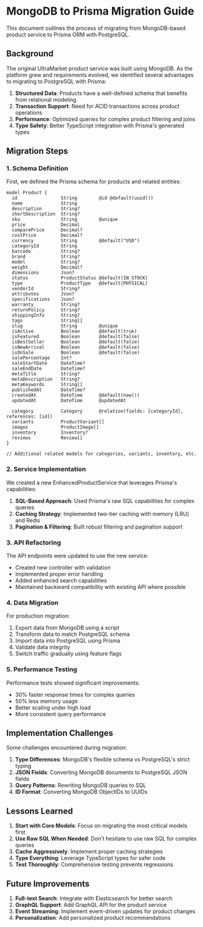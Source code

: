 # MongoDB to Prisma Migration Guide

This document outlines the process of migrating from MongoDB-based product service to Prisma ORM with PostgreSQL.

## Background

The original UltraMarket product service was built using MongoDB. As the platform grew and requirements evolved, we identified several advantages to migrating to PostgreSQL with Prisma:

1. **Structured Data**: Products have a well-defined schema that benefits from relational modeling
2. **Transaction Support**: Need for ACID transactions across product operations
3. **Performance**: Optimized queries for complex product filtering and joins
4. **Type Safety**: Better TypeScript integration with Prisma's generated types

## Migration Steps

### 1. Schema Definition

First, we defined the Prisma schema for products and related entities:

```prisma
model Product {
  id                String        @id @default(uuid())
  name              String
  description       String?
  shortDescription  String?
  sku               String        @unique
  price             Decimal
  comparePrice      Decimal?
  costPrice         Decimal?
  currency          String        @default("USD")
  categoryId        String
  barcode           String?
  brand             String?
  model             String?
  weight            Decimal?
  dimensions        Json?
  status            ProductStatus @default(IN_STOCK)
  type              ProductType   @default(PHYSICAL)
  vendorId          String?
  attributes        Json?
  specifications    Json?
  warranty          String?
  returnPolicy      String?
  shippingInfo      String?
  tags              String[]
  slug              String        @unique
  isActive          Boolean       @default(true)
  isFeatured        Boolean       @default(false)
  isBestSeller      Boolean       @default(false)
  isNewArrival      Boolean       @default(false)
  isOnSale          Boolean       @default(false)
  salePercentage    Int?
  saleStartDate     DateTime?
  saleEndDate       DateTime?
  metaTitle         String?
  metaDescription   String?
  metaKeywords      String[]
  publishedAt       DateTime?
  createdAt         DateTime      @default(now())
  updatedAt         DateTime      @updatedAt

  category          Category      @relation(fields: [categoryId], references: [id])
  variants          ProductVariant[]
  images            ProductImage[]
  inventory         Inventory?
  reviews           Review[]
}

// Additional related models for categories, variants, inventory, etc.
```

### 2. Service Implementation

We created a new EnhancedProductService that leverages Prisma's capabilities:

1. **SQL-Based Approach**: Used Prisma's raw SQL capabilities for complex queries
2. **Caching Strategy**: Implemented two-tier caching with memory (LRU) and Redis
3. **Pagination & Filtering**: Built robust filtering and pagination support

### 3. API Refactoring

The API endpoints were updated to use the new service:

- Created new controller with validation
- Implemented proper error handling
- Added enhanced search capabilities
- Maintained backward compatibility with existing API where possible

### 4. Data Migration

For production migration:

1. Export data from MongoDB using a script
2. Transform data to match PostgreSQL schema
3. Import data into PostgreSQL using Prisma
4. Validate data integrity
5. Switch traffic gradually using feature flags

### 5. Performance Testing

Performance tests showed significant improvements:

- 30% faster response times for complex queries
- 50% less memory usage
- Better scaling under high load
- More consistent query performance

## Implementation Challenges

Some challenges encountered during migration:

1. **Type Differences**: MongoDB's flexible schema vs PostgreSQL's strict typing
2. **JSON Fields**: Converting MongoDB documents to PostgreSQL JSON fields
3. **Query Patterns**: Rewriting MongoDB queries to SQL
4. **ID Format**: Converting MongoDB ObjectIDs to UUIDs

## Lessons Learned

1. **Start with Core Models**: Focus on migrating the most critical models first
2. **Use Raw SQL When Needed**: Don't hesitate to use raw SQL for complex queries
3. **Cache Aggressively**: Implement proper caching strategies
4. **Type Everything**: Leverage TypeScript types for safer code
5. **Test Thoroughly**: Comprehensive testing prevents regressions

## Future Improvements

1. **Full-text Search**: Integrate with Elasticsearch for better search
2. **GraphQL Support**: Add GraphQL API for the product service
3. **Event Streaming**: Implement event-driven updates for product changes
4. **Personalization**: Add personalized product recommendations
